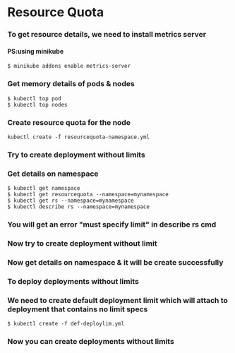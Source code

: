 # Resource Quota
### To get resource details, we need to install metrics server
#### PS:using minikube
```
$ minikube addons enable metrics-server
```
### Get memory details of pods & nodes
```
$ kubectl top pod
$ kubectl top nodes
```
### Create resource quota for the node
```
kubectl create -f resourcequota-namespace.yml
```
### Try to create deployment without limits
### Get details on namespace
```
$ kubectl get namespace
$ kubectl get resourcequota --namespace=mynamespace
$ kubectl get rs --namespace=mynamespace
$ kubectl describe rs --namespace=mynamespace
```
### You will get an error \"must specify limit\" in describe rs cmd
### Now try to create deployment without limit
### Now get details on namespace & it will be create successfully

### To deploy deployments without limits
### We need to create default deployment limit which will attach to deployment that contains no limit specs
```
$ kubectl create -f def-deploylim.yml
```
### Now you can create deployments without limits